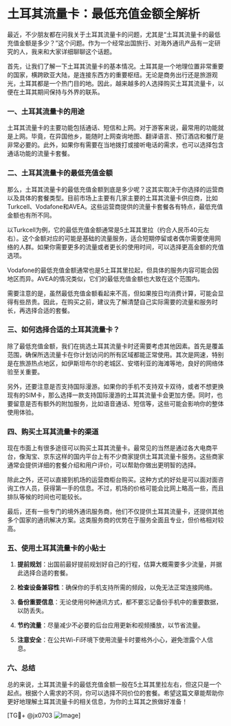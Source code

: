 # 土耳其流量卡：最低充值金额全解析

最近，不少朋友都在问我关于土耳其流量卡的问题，尤其是“土耳其流量卡的最低充值金额是多少？”这个问题。作为一个经常出国旅行、对海外通讯产品有一定研究的人，我来和大家详细聊聊这个话题。

首先，让我们了解一下土耳其流量卡的基本情况。土耳其是一个地理位置非常重要的国家，横跨欧亚大陆，是连接东西方的重要枢纽。无论是商务出行还是旅游观光，土耳其都是一个热门目的地。因此，越来越多的人选择购买土耳其流量卡，以便在土耳其期间保持与外界的联系。

### 一、土耳其流量卡的用途

土耳其流量卡的主要功能包括通话、短信和上网。对于游客来说，最常用的功能就是上网。毕竟，在异国他乡，能随时上网查询地图、翻译语言、预订酒店和餐厅是非常必要的。此外，如果你有需要在当地拨打或接听电话的需求，也可以选择包含通话功能的流量卡套餐。

### 二、土耳其流量卡的最低充值金额

那么，土耳其流量卡的最低充值金额到底是多少呢？这其实取决于你选择的运营商以及具体的套餐类型。目前市场上主要有几家主要的土耳其流量卡供应商，比如Turkcell、Vodafone和AVEA。这些运营商提供的流量卡套餐各有特点，最低充值金额也有所不同。

以Turkcell为例，它的最低充值金额通常是5土耳其里拉（约合人民币40元左右）。这个金额对应的可能是基础的流量服务，适合短期停留或者偶尔需要使用网络的人群。如果你需要更多的流量或者更长的使用时间，可以选择更高金额的充值选项。

Vodafone的最低充值金额通常也是5土耳其里拉起，但具体的服务内容可能会因地区而异。AVEA的情况类似，它们的最低充值金额也大致在这个范围内。

需要注意的是，虽然最低充值金额看起来不高，但如果按日均消费计算，可能会显得有些昂贵。因此，在购买之前，建议先了解清楚自己实际需要的流量和服务时长，再选择合适的套餐。

### 三、如何选择合适的土耳其流量卡？

除了最低充值金额，我们在挑选土耳其流量卡时还需要考虑其他因素。首先是覆盖范围，确保所选流量卡在你计划访问的所有区域都能正常使用。其次是网速，特别是在旅游热点地区，如伊斯坦布尔的老城区、安塔利亚的海滩等地，良好的网络体验至关重要。

另外，还要注意是否支持国际漫游。如果你的手机不支持双卡双待，或者不想更换现有的SIM卡，那么选择一款支持国际漫游的土耳其流量卡会更加方便。同时，也要留意是否有额外的附加服务，比如语音通话、短信等，这些可能会影响你的整体使用体验。

### 四、购买土耳其流量卡的渠道

现在市面上有很多途径可以购买土耳其流量卡。最常见的当然是通过各大电商平台，像淘宝、京东这样的国内平台上有不少商家提供土耳其流量卡服务。这些商家通常会提供详细的套餐介绍和用户评价，可以帮助你做出更明智的选择。

除此之外，还可以直接到机场的运营商柜台购买。这种方式的好处是可以面对面咨询工作人员，获得第一手的信息。不过，机场的价格可能会比网上略高一些，而且排队等候的时间也可能较长。

最后，还有一些专门的境外通讯服务商，他们不仅提供土耳其流量卡，还提供其他多个国家的通讯解决方案。这类服务商的优势在于服务全面且专业，但价格相对较高。

### 五、使用土耳其流量卡的小贴士

1. **提前规划**：出国前最好提前规划好自己的行程，估算大概需要多少流量，并据此选择合适的套餐。
   
2. **检查设备兼容性**：确保你的手机支持所需的频段，以免无法正常连接网络。

3. **备份重要信息**：无论使用何种通讯方式，都不要忘记备份手机中的重要数据，以防丢失。

4. **节约流量**：尽量减少不必要的后台应用更新和视频播放，以节省流量。

5. **注意安全**：在公共Wi-Fi环境下使用流量卡时要格外小心，避免泄露个人信息。

### 六、总结

总的来说，土耳其流量卡的最低充值金额一般在5土耳其里拉左右，但这只是一个起点。根据个人需求的不同，你可以选择不同价位的套餐。希望这篇文章能帮助你更好地理解土耳其流量卡的相关信息，为你的土耳其之旅做好准备！

[TG💪+ @jx0703 ![Image](https://github.com/user-attachments/assets/dbca1d08-cadb-493c-b0ec-ad6f7a83f270)]